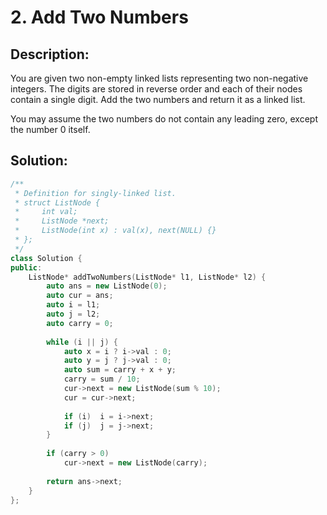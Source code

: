 # 2. Add Two Numbers

## Description:

You are given two non-empty linked lists representing two non-negative integers. The digits are stored in reverse order and each of their nodes contain a single digit. Add the two numbers and return it as a linked list.

You may assume the two numbers do not contain any leading zero, except the number 0 itself.

## Solution:

```c++
/**
 * Definition for singly-linked list.
 * struct ListNode {
 *     int val;
 *     ListNode *next;
 *     ListNode(int x) : val(x), next(NULL) {}
 * };
 */
class Solution {
public:
    ListNode* addTwoNumbers(ListNode* l1, ListNode* l2) {
        auto ans = new ListNode(0);
        auto cur = ans;
        auto i = l1;
        auto j = l2;
        auto carry = 0;
        
        while (i || j) {
            auto x = i ? i->val : 0;
            auto y = j ? j->val : 0;
            auto sum = carry + x + y;
            carry = sum / 10;
            cur->next = new ListNode(sum % 10);
            cur = cur->next;
            
            if (i)  i = i->next;
            if (j)  j = j->next;
        }
        
        if (carry > 0)
            cur->next = new ListNode(carry);
        
        return ans->next;
    }
};
```

<!-- remark：

-  -->
